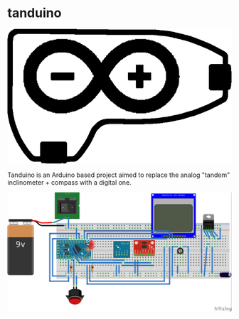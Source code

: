 # tanduino

![Tanduino](bitmaps/logo-full.png)

Tanduino is an Arduino based project aimed to replace the analog "tandem" inclinometer + compass with a digital one.

![Electronic design](bitmaps/electronic_design.jpg)